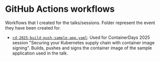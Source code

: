 # GitHub Actions workflows

Workflows that I created for the talks/sessions. Folder represent the event they have been created for.

- [`cd-2025-build-push-sample-app.yaml`](./cd-2025-build-push-sample-app.yaml): Used for ContainerDays 2025 session "Securing your Kubernetes supply chain with container image signing". Builds, pushes and signs the container image of the sample application used in the talk.
